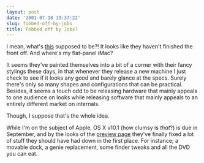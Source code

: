 ```yaml
---
layout: post
date: '2001-07-18 19:37:22'
slug: fobbed-off-by-jobs
title: Fobbed off by Jobs?
---
```


I mean, what's [this](http://www.apple.com/powermac/) supposed to be?! It looks like they haven't finished the front off. And where's my flat-panel iMac?

It seems they've painted themselves into a bit of a corner with their fancy stylings these days, in that whenever they release a new machine I just check to see if it looks any good and barely glance at the specs. Surely there's only so many shapes and configurations that can be practical. Besides, it seems a touch odd to be releasing hardware that mainly appeals to one audience on looks while releasing software that mainly appeals to an entirely different market on internals.

Though, I suppose that's the whole idea.

While I'm on the subject of Apple, OS X v10.1 (how clumsy is *that*?) is due in September, and by the looks of the [preview page](http://www.apple.com/macosx/newversion/) they've finally fixed a lot of stuff they should have had down in the first place. For instance; a movable dock, a genie replacement, some finder tweaks and all the DVD you can eat.
